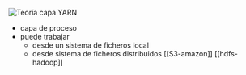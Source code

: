 ![Teoría capa YARN](https://youtu.be/CwdRaQOQnHg?si=zQ7U3wSwWn0a80tz)


- capa de proceso
- puede trabajar
	- desde un sistema de ficheros local 
	- desde  sistema de ficheros distribuidos [[S3-amazon]] [[hdfs-hadoop]]